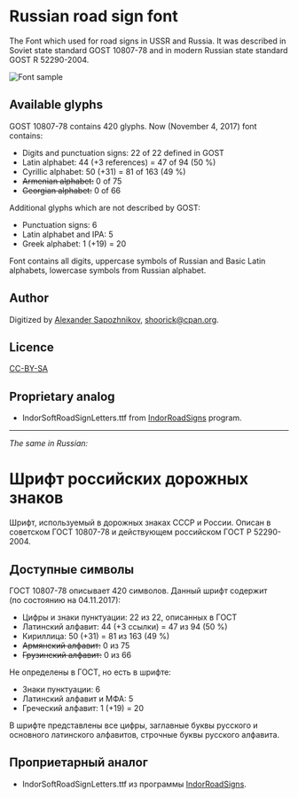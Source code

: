 Russian road sign font
======================

The Font which used for road signs in USSR and Russia.
It was described in Soviet state standard GOST 10807-78 and in modern Russian state standard GOST R 52290-2004.

![Font sample](http://habrastorage.org/storage2/fb7/716/823/fb771682308a41efbfd9082e7633f7e2.png)

Available glyphs
----------------

GOST 10807-78 contains 420 glyphs. Now (November 4, 2017) font contains:

* Digits and punctuation signs: 22 of 22 defined in GOST
* Latin alphabet: 44 (+3 references) = 47 of 94 (50 %)
* Cyrillic alphabet: 50 (+31) = 81 of 163 (49 %)
* ~~Armenian alphabet:~~ 0 of 75
* ~~Georgian alphabet:~~ 0 of 66

Additional glyphs which are not described by GOST:

* Punctuation signs: 6
* Latin alphabet and IPA: 5
* Greek alphabet: 1 (+19) = 20

Font contains all digits, uppercase symbols of Russian and Basic Latin alphabets, lowercase symbols from Russian alphabet.

Author
------

Digitized by [Alexander Sapozhnikov](http://shoorick.ru/), <shoorick@cpan.org>.

Licence
-------

[CC-BY-SA](http://creativecommons.org/licenses/by-sa/3.0/)

Proprietary analog
------------------

* IndorSoftRoadSignLetters.ttf from [IndorRoadSigns](http://www.indorsoft.ru/products/roadsigns/) program.

--------------------------------------------------
_The same in Russian:_

Шрифт российских дорожных знаков
================================

Шрифт, используемый в дорожных знаках СССР и России.
Описан в советском ГОСТ 10807-78 и действующем российском ГОСТ Р 52290-2004.

Доступные символы
----------------

ГОСТ 10807-78 описывает 420 символов. Данный шрифт содержит (по состоянию на 04.11.2017):

* Цифры и знаки пунктуации: 22 из 22, описанных в ГОСТ
* Латинский алфавит: 44 (+3 ссылки) = 47 из 94 (50 %)
* Кириллица: 50 (+31) = 81 из 163 (49 %)
* ~~Армянский алфавит:~~ 0 из 75
* ~~Грузинский алфавит:~~ 0 из 66

Не определены в ГОСТ, но есть в шрифте:

* Знаки пунктуации: 6
* Латинский алфавит и МФА: 5
* Греческий алфавит: 1 (+19) = 20

В шрифте представлены все цифры, заглавные буквы русского и основного латинского алфавитов, строчные буквы русского алфавита.

Проприетарный аналог
--------------------

* IndorSoftRoadSignLetters.ttf из программы [IndorRoadSigns](http://www.indorsoft.ru/products/roadsigns/).
